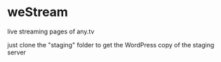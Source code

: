 weStream
========

live streaming pages of any.tv

just clone the "staging" folder to get the WordPress copy of the staging server
